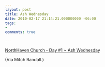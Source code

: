 ```yaml
---
layout: post
title: Ash Wednesday
date: 2010-02-17 21:14:21.000000000 -06:00
tags:
- 
comments: true

---
```

<p><a href="http://www.northhavenchurch.net/index.php?option=com_content&amp;task=view&amp;id=950&amp;Itemid=40">NorthHaven Church - Day #1 ~ Ash Wednesday</a> </p>
<p>(Via Mitch Randall<a href="http://"></a>.)</p>

